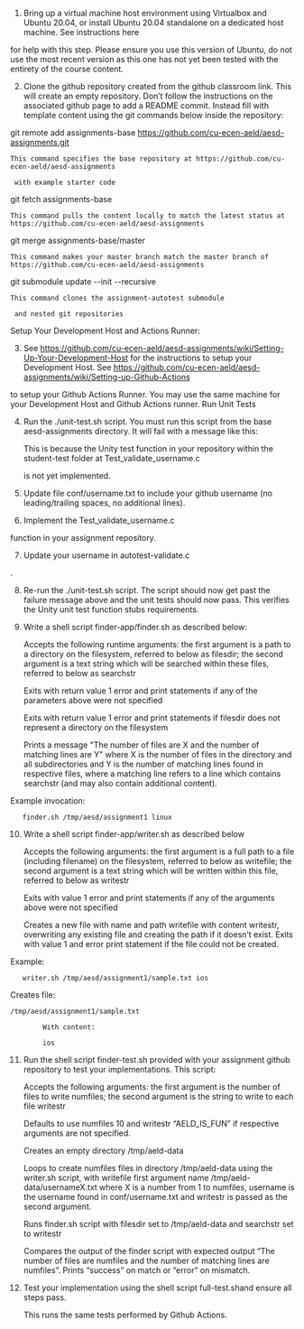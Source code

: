 1) Bring up a virtual machine host environment using Virtualbox and Ubuntu 20.04, or install Ubuntu 20.04 standalone on a dedicated host machine. See instructions here

 for help with this step.  Please ensure you use this version of Ubuntu, do not use the most recent version as this one has not yet been tested with the entirety of the course content.

2) Clone the github repository created from the github classroom link. This will create an empty repository. Don’t follow the instructions on the associated github page to add a README commit. Instead fill with template content using the git commands below inside the repository:

git remote add assignments-base https://github.com/cu-ecen-aeld/aesd-assignments.git

    This command specifies the base repository at https://github.com/cu-ecen-aeld/aesd-assignments

     with example starter code

git fetch assignments-base

    This command pulls the content locally to match the latest status at https://github.com/cu-ecen-aeld/aesd-assignments

     

git merge assignments-base/master

    This command makes your master branch match the master branch of   https://github.com/cu-ecen-aeld/aesd-assignments

git submodule update --init --recursive

    This command clones the assignment-autotest submodule

     and nested git repositories

Setup Your Development Host and Actions Runner:

3) See https://github.com/cu-ecen-aeld/aesd-assignments/wiki/Setting-Up-Your-Development-Host for the instructions to setup your Development Host.  See https://github.com/cu-ecen-aeld/aesd-assignments/wiki/Setting-up-Github-Actions

 to setup your Github Actions Runner.  You may use the same machine for your Development Host and Github Actions runner.
Run Unit Tests

4) Run the ./unit-test.sh script.  You must run this script from the base aesd-assignments directory. It will fail with a message like this:

    This is because the Unity test function in your repository within the student-test folder at Test_validate_username.c

     is not yet implemented.   

5) Update file conf/username.txt to include your github username (no leading/trailing spaces, no additional lines).

6) Implement the Test_validate_username.c

 function in your assignment repository.

7) Update your username in autotest-validate.c

.

8) Re-run the ./unit-test.sh script. The script should now get past the failure message above and the unit tests should now pass. This verifies the Unity unit test function stubs requirements.

9) Write a shell script finder-app/finder.sh as described below:

    Accepts the following runtime arguments: the first argument is a path to a directory on the filesystem, referred to below as filesdir; the second argument is a text string which will be searched within these files, referred to below as searchstr

    Exits with return value 1 error and print statements if any of the parameters above were not specified

    Exits with return value 1 error and print statements if filesdir does not represent a directory on the filesystem

    Prints a message "The number of files are X and the number of matching lines are Y" where X is the number of files in the directory and all subdirectories and Y is the number of matching lines found in respective files, where a matching line refers to a line which contains searchstr (and may also contain additional content).

Example invocation:

       finder.sh /tmp/aesd/assignment1 linux

10) Write a shell script finder-app/writer.sh as described below

    Accepts the following arguments: the first argument is a full path to a file (including filename) on the filesystem, referred to below as writefile; the second argument is a text string which will be written within this file, referred to below as writestr

    Exits with value 1 error and print statements if any of the arguments above were not specified

    Creates a new file with name and path writefile with content writestr, overwriting any existing file and creating the path if it doesn’t exist. Exits with value 1 and error print statement if the file could not be created.

Example:

       writer.sh /tmp/aesd/assignment1/sample.txt ios

Creates file:

    /tmp/aesd/assignment1/sample.txt

            With content:

            ios

11) Run the shell script finder-test.sh provided with your assignment github repository to test your implementations.  This script:

    Accepts the following arguments: the first argument is the number of files to write numfiles; the second argument is the string to write to each file writestr

    Defaults to use numfiles 10 and writestr “AELD_IS_FUN” if respective arguments are not specified.

    Creates an empty directory /tmp/aeld-data

    Loops to create numfiles files in directory /tmp/aeld-data using the writer.sh script, with writefile first argument name /tmp/aeld-data/usernameX.txt where X is a number from 1 to numfiles, username is the username found in conf/username.txt and writestr is passed as the second argument.

    Runs finder.sh script with filesdir set to /tmp/aeld-data and searchstr set to writestr

    Compares the output of the finder script with expected output “The number of files are numfiles and the number of matching lines are numfiles”. Prints “success” on match or “error” on mismatch.

12) Test your implementation using the shell script full-test.shand ensure all steps pass.

    This runs the same tests performed by Github Actions.